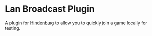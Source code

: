 # Lan Broadcast Plugin
A plugin for [Hindenburg](https://github.com/skeldjs/Hindenburg) to allow you
to quickly join a game locally for testing.